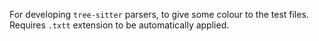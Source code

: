 For developing `tree-sitter` parsers, to give some colour to the test files. Requires `.txtt` extension to be automatically applied.
